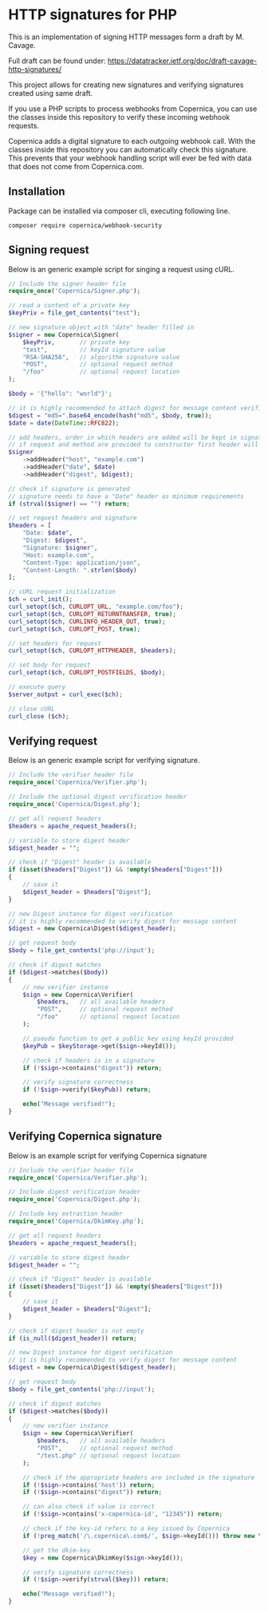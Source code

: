 # HTTP signatures for PHP

This is an implementation of signing HTTP messages form a draft by M. Cavage.

Full draft can be found under:
https://datatracker.ietf.org/doc/draft-cavage-http-signatures/

This project allows for creating new signatures and verifying signatures
created using same draft.

If you use a PHP scripts to process webhooks from Copernica, you can use
the classes inside this repository to verify these incoming webhook
requests.

Copernica adds a digital signature to each outgoing webhook call. With
the classes inside this repository you can automatically check this
signature. This prevents that your webhook handling script will ever
be fed with data that does not come from Copernica.com.

## Installation

Package can be installed via composer cli, executing following line.

```
composer require copernica/webhook-security
```

## Signing request

Below is an generic example script for singing a request using cURL.

```php
// Include the signer header file
require_once('Copernica/Signer.php');

// read a content of a private key
$keyPriv = file_get_contents("test");

// new signature object with "date" header filled in
$signer = new Copernica\Signer(
    $keyPriv,       // private key
    "test",         // keyId signature value
    "RSA-SHA256",   // algorithm signature value
    "POST",         // optional request method
    "/foo"          // optional request location
);

$body = '{"hello": "world"}';

// it is highly recommended to attach digest for message content verification
$digest = "md5=".base64_encode(hash("md5", $body, true));
$date = date(DateTime::RFC822);

// add headers, order in which headers are added will be kept in signature
// if request and method are provided to constructor first header will be (request-target)
$signer
    ->addHeader("host", "example.com")
    ->addHeader("date", $date)
    ->addHeader("digest", $digest);

// check if signature is generated
// signature needs to have a "Date" header as minimum requirements
if (strval($signer) == "") return;

// set request headers and signature
$headers = [
    "Date: $date",
    "Digest: $digest",
    "Signature: $signer",
    "Host: example.com",
    "Content-Type: application/json",
    "Content-Length: ".strlen($body)
];

// cURL request initialization
$ch = curl_init();
curl_setopt($ch, CURLOPT_URL, "example.com/foo");
curl_setopt($ch, CURLOPT_RETURNTRANSFER, true);
curl_setopt($ch, CURLINFO_HEADER_OUT, true);
curl_setopt($ch, CURLOPT_POST, true);

// set headers for request
curl_setopt($ch, CURLOPT_HTTPHEADER, $headers);

// set body for request
curl_setopt($ch, CURLOPT_POSTFIELDS, $body);

// execute query
$server_output = curl_exec($ch);

// close cURL
curl_close ($ch);

```

## Verifying request

Below is an generic example script for verifying signature.

```php
// Include the verifier header file
require_once('Copernica/Verifier.php');

// Include the optional digest verification header
require_once('Copernica/Digest.php');

// get all request headers
$headers = apache_request_headers();

// variable to store digest header
$digest_header = "";

// check if "Digest" header is available
if (isset($headers["Digest"]) && !empty($headers["Digest"]))
{
    // save it
    $digest_header = $headers["Digest"];
}

// new Digest instance for digest verification
// it is highly recommended to verify digest for message content
$digest = new Copernica\Digest($digest_header);

// get request body
$body = file_get_contents('php://input');

// check if digest matches
if ($digest->matches($body))
{
    // new verifier instance
    $sign = new Copernica\Verifier(
        $headers,   // all available headers
        "POST",     // optional request method
        "/foo"      // optional request location
    );

    // pseudo function to get a public key using keyId provided
    $keyPub = $keyStorage->get($sign->keyId());

    // check if headers is in a signature
    if (!$sign->contains("digest")) return;

    // verify signature correctness
    if (!$sign->verify($keyPub)) return;

    echo("Message verified!");
}
```

## Verifying Copernica signature

Below is an example script for verifying Copernica signature

```php
// Include the verifier header file
require_once('Copernica/Verifier.php');

// Include digest verification header
require_once('Copernica/Digest.php');

// Include key extraction header
require_once('Copernica/DkimKey.php');

// get all request headers
$headers = apache_request_headers();

// variable to store digest header
$digest_header = "";

// check if "Digest" header is available
if (isset($headers["Digest"]) && !empty($headers["Digest"]))
{
    // save it
    $digest_header = $headers["Digest"];
}

// check if digest header is not empty
if (is_null($digest_header)) return;

// new Digest instance for digest verification
// it is highly recommended to verify digest for message content
$digest = new Copernica\Digest($digest_header);

// get request body
$body = file_get_contents('php://input');

// check if digest matches
if ($digest->matches($body))
{
    // new verifier instance
    $sign = new Copernica\Verifier(
        $headers,   // all available headers
        "POST",     // optional request method
        "/test.php" // optional request location
    );

    // check if the appropriate headers are included in the signature
    if (!$sign->contains('host')) return;
    if (!$sign->contains("digest")) return;

    // can also check if value is correct
    if (!$sign->contains('x-copernica-id', "12345")) return;

    // check if the key-id refers to a key issued by Copernica
    if (!preg_match('/\.copernica\.com$/', $sign->keyId())) throw new \Exception("call is not signed by copernica.com (but by someone else)");

    // get the dkim-key
    $key = new Copernica\DkimKey($sign->keyId());

    // verify signature correctness
    if (!$sign->verify(strval($key))) return;

    echo("Message verified!");
}


```
